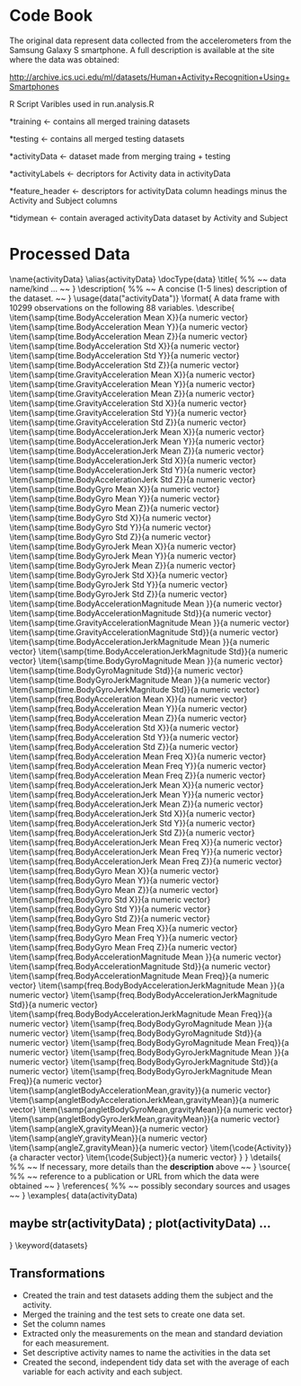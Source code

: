Code Book
=========

The original data represent data collected from the accelerometers from the Samsung Galaxy S smartphone. 
A full description is available at the site where the data was obtained: 

http://archive.ics.uci.edu/ml/datasets/Human+Activity+Recognition+Using+Smartphones 

R Script Varibles used in run.analysis.R

*training <- contains all merged training datasets

*testing <- contains all merged testing datasets

*activityData <- dataset made from merging traing + testing 

*activityLabels <- decriptors for Activity data in activityData

*feature_header <- descriptors for activityData column headings minus the Activity and Subject columns 

*tidymean <- contain averaged activityData dataset by Activity and Subject


Processed Data
==============
\name{activityData}
\alias{activityData}
\docType{data}
\title{
%%   ~~ data name/kind ... ~~
}
\description{
%%  ~~ A concise (1-5 lines) description of the dataset. ~~
}
\usage{data("activityData")}
\format{
  A data frame with 10299 observations on the following 88 variables.
  \describe{
    \item{\samp{time.BodyAcceleration Mean  X}}{a numeric vector}
    \item{\samp{time.BodyAcceleration Mean  Y}}{a numeric vector}
    \item{\samp{time.BodyAcceleration Mean  Z}}{a numeric vector}
    \item{\samp{time.BodyAcceleration Std X}}{a numeric vector}
    \item{\samp{time.BodyAcceleration Std Y}}{a numeric vector}
    \item{\samp{time.BodyAcceleration Std Z}}{a numeric vector}
    \item{\samp{time.GravityAcceleration Mean  X}}{a numeric vector}
    \item{\samp{time.GravityAcceleration Mean  Y}}{a numeric vector}
    \item{\samp{time.GravityAcceleration Mean  Z}}{a numeric vector}
    \item{\samp{time.GravityAcceleration Std X}}{a numeric vector}
    \item{\samp{time.GravityAcceleration Std Y}}{a numeric vector}
    \item{\samp{time.GravityAcceleration Std Z}}{a numeric vector}
    \item{\samp{time.BodyAccelerationJerk Mean  X}}{a numeric vector}
    \item{\samp{time.BodyAccelerationJerk Mean  Y}}{a numeric vector}
    \item{\samp{time.BodyAccelerationJerk Mean  Z}}{a numeric vector}
    \item{\samp{time.BodyAccelerationJerk Std X}}{a numeric vector}
    \item{\samp{time.BodyAccelerationJerk Std Y}}{a numeric vector}
    \item{\samp{time.BodyAccelerationJerk Std Z}}{a numeric vector}
    \item{\samp{time.BodyGyro Mean  X}}{a numeric vector}
    \item{\samp{time.BodyGyro Mean  Y}}{a numeric vector}
    \item{\samp{time.BodyGyro Mean  Z}}{a numeric vector}
    \item{\samp{time.BodyGyro Std X}}{a numeric vector}
    \item{\samp{time.BodyGyro Std Y}}{a numeric vector}
    \item{\samp{time.BodyGyro Std Z}}{a numeric vector}
    \item{\samp{time.BodyGyroJerk Mean  X}}{a numeric vector}
    \item{\samp{time.BodyGyroJerk Mean  Y}}{a numeric vector}
    \item{\samp{time.BodyGyroJerk Mean  Z}}{a numeric vector}
    \item{\samp{time.BodyGyroJerk Std X}}{a numeric vector}
    \item{\samp{time.BodyGyroJerk Std Y}}{a numeric vector}
    \item{\samp{time.BodyGyroJerk Std Z}}{a numeric vector}
    \item{\samp{time.BodyAccelerationMagnitude Mean }}{a numeric vector}
    \item{\samp{time.BodyAccelerationMagnitude Std}}{a numeric vector}
    \item{\samp{time.GravityAccelerationMagnitude Mean }}{a numeric vector}
    \item{\samp{time.GravityAccelerationMagnitude Std}}{a numeric vector}
    \item{\samp{time.BodyAccelerationJerkMagnitude Mean }}{a numeric vector}
    \item{\samp{time.BodyAccelerationJerkMagnitude Std}}{a numeric vector}
    \item{\samp{time.BodyGyroMagnitude Mean }}{a numeric vector}
    \item{\samp{time.BodyGyroMagnitude Std}}{a numeric vector}
    \item{\samp{time.BodyGyroJerkMagnitude Mean }}{a numeric vector}
    \item{\samp{time.BodyGyroJerkMagnitude Std}}{a numeric vector}
    \item{\samp{freq.BodyAcceleration Mean  X}}{a numeric vector}
    \item{\samp{freq.BodyAcceleration Mean  Y}}{a numeric vector}
    \item{\samp{freq.BodyAcceleration Mean  Z}}{a numeric vector}
    \item{\samp{freq.BodyAcceleration Std X}}{a numeric vector}
    \item{\samp{freq.BodyAcceleration Std Y}}{a numeric vector}
    \item{\samp{freq.BodyAcceleration Std Z}}{a numeric vector}
    \item{\samp{freq.BodyAcceleration Mean Freq X}}{a numeric vector}
    \item{\samp{freq.BodyAcceleration Mean Freq Y}}{a numeric vector}
    \item{\samp{freq.BodyAcceleration Mean Freq Z}}{a numeric vector}
    \item{\samp{freq.BodyAccelerationJerk Mean  X}}{a numeric vector}
    \item{\samp{freq.BodyAccelerationJerk Mean  Y}}{a numeric vector}
    \item{\samp{freq.BodyAccelerationJerk Mean  Z}}{a numeric vector}
    \item{\samp{freq.BodyAccelerationJerk Std X}}{a numeric vector}
    \item{\samp{freq.BodyAccelerationJerk Std Y}}{a numeric vector}
    \item{\samp{freq.BodyAccelerationJerk Std Z}}{a numeric vector}
    \item{\samp{freq.BodyAccelerationJerk Mean Freq X}}{a numeric vector}
    \item{\samp{freq.BodyAccelerationJerk Mean Freq Y}}{a numeric vector}
    \item{\samp{freq.BodyAccelerationJerk Mean Freq Z}}{a numeric vector}
    \item{\samp{freq.BodyGyro Mean  X}}{a numeric vector}
    \item{\samp{freq.BodyGyro Mean  Y}}{a numeric vector}
    \item{\samp{freq.BodyGyro Mean  Z}}{a numeric vector}
    \item{\samp{freq.BodyGyro Std X}}{a numeric vector}
    \item{\samp{freq.BodyGyro Std Y}}{a numeric vector}
    \item{\samp{freq.BodyGyro Std Z}}{a numeric vector}
    \item{\samp{freq.BodyGyro Mean Freq X}}{a numeric vector}
    \item{\samp{freq.BodyGyro Mean Freq Y}}{a numeric vector}
    \item{\samp{freq.BodyGyro Mean Freq Z}}{a numeric vector}
    \item{\samp{freq.BodyAccelerationMagnitude Mean }}{a numeric vector}
    \item{\samp{freq.BodyAccelerationMagnitude Std}}{a numeric vector}
    \item{\samp{freq.BodyAccelerationMagnitude Mean Freq}}{a numeric vector}
    \item{\samp{freq.BodyBodyAccelerationJerkMagnitude Mean }}{a numeric vector}
    \item{\samp{freq.BodyBodyAccelerationJerkMagnitude Std}}{a numeric vector}
    \item{\samp{freq.BodyBodyAccelerationJerkMagnitude Mean Freq}}{a numeric vector}
    \item{\samp{freq.BodyBodyGyroMagnitude Mean }}{a numeric vector}
    \item{\samp{freq.BodyBodyGyroMagnitude Std}}{a numeric vector}
    \item{\samp{freq.BodyBodyGyroMagnitude Mean Freq}}{a numeric vector}
    \item{\samp{freq.BodyBodyGyroJerkMagnitude Mean }}{a numeric vector}
    \item{\samp{freq.BodyBodyGyroJerkMagnitude Std}}{a numeric vector}
    \item{\samp{freq.BodyBodyGyroJerkMagnitude Mean Freq}}{a numeric vector}
    \item{\samp{angletBodyAccelerationMean,gravity}}{a numeric vector}
    \item{\samp{angletBodyAccelerationJerkMean,gravityMean}}{a numeric vector}
    \item{\samp{angletBodyGyroMean,gravityMean}}{a numeric vector}
    \item{\samp{angletBodyGyroJerkMean,gravityMean}}{a numeric vector}
    \item{\samp{angleX,gravityMean}}{a numeric vector}
    \item{\samp{angleY,gravityMean}}{a numeric vector}
    \item{\samp{angleZ,gravityMean}}{a numeric vector}
    \item{\code{Activity}}{a character vector}
    \item{\code{Subject}}{a numeric vector}
  }
}
\details{
%%  ~~ If necessary, more details than the __description__ above ~~
}
\source{
%%  ~~ reference to a publication or URL from which the data were obtained ~~
}
\references{
%%  ~~ possibly secondary sources and usages ~~
}
\examples{
data(activityData)
## maybe str(activityData) ; plot(activityData) ...
}
\keyword{datasets}


## Transformations

* Created the train and test datasets adding them the subject and the activity.
* Merged the training and the test sets to create one data set.
* Set the column names
* Extracted only the measurements on the mean and standard deviation for each measurement. 
* Set descriptive activity names to name the activities in the data set
* Created the second, independent tidy data set with the average of each variable for each activity and each subject. 


